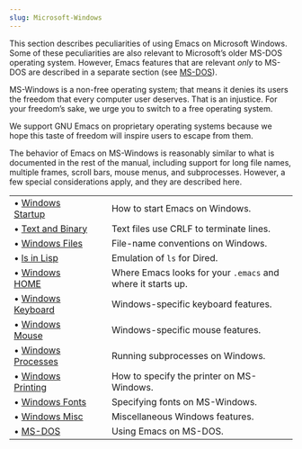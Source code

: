 ```yaml
---
slug: Microsoft-Windows
---
```


This section describes peculiarities of using Emacs on Microsoft Windows. Some of these peculiarities are also relevant to Microsoft’s older MS-DOS operating system. However, Emacs features that are relevant *only* to MS-DOS are described in a separate section (see [MS-DOS](MS_002dDOS)).

MS-Windows is a non-free operating system; that means it denies its users the freedom that every computer user deserves. That is an injustice. For your freedom’s sake, we urge you to switch to a free operating system.

We support GNU Emacs on proprietary operating systems because we hope this taste of freedom will inspire users to escape from them.

The behavior of Emacs on MS-Windows is reasonably similar to what is documented in the rest of the manual, including support for long file names, multiple frames, scroll bars, mouse menus, and subprocesses. However, a few special considerations apply, and they are described here.

|                                          |    |                                                             |
| :--------------------------------------- | -- | :---------------------------------------------------------- |
| • [Windows Startup](Windows-Startup)     |    | How to start Emacs on Windows.                              |
| • [Text and Binary](Text-and-Binary)     |    | Text files use CRLF to terminate lines.                     |
| • [Windows Files](Windows-Files)         |    | File-name conventions on Windows.                           |
| • [ls in Lisp](ls-in-Lisp)               |    | Emulation of `ls` for Dired.                                |
| • [Windows HOME](Windows-HOME)           |    | Where Emacs looks for your `.emacs` and where it starts up. |
| • [Windows Keyboard](Windows-Keyboard)   |    | Windows-specific keyboard features.                         |
| • [Windows Mouse](Windows-Mouse)         |    | Windows-specific mouse features.                            |
| • [Windows Processes](Windows-Processes) |    | Running subprocesses on Windows.                            |
| • [Windows Printing](Windows-Printing)   |    | How to specify the printer on MS-Windows.                   |
| • [Windows Fonts](Windows-Fonts)         |    | Specifying fonts on MS-Windows.                             |
| • [Windows Misc](Windows-Misc)           |    | Miscellaneous Windows features.                             |
| • [MS-DOS](MS_002dDOS)                   |    | Using Emacs on MS-DOS.                                      |
